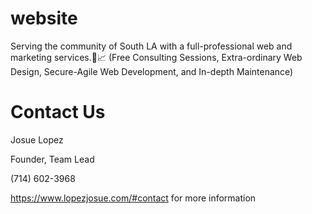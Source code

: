 # website
Serving the community of South LA with a full-professional web and marketing services.🌃📈
(Free Consulting Sessions, Extra-ordinary Web Design, Secure-Agile Web Development, and In-depth Maintenance)

# Contact Us 
Josue Lopez

Founder, Team Lead

(714) 602-3968

https://www.lopezjosue.com/#contact for more information


